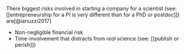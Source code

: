 There biggest risks involved in starting a company for a scientist (see: [[entrepreneurship for a PI is very different than for a PhD or postdoc]]) are[@ianuzzi2017]

- Non-negligible financial risk
- Time-involvement that distracts from *real* science (see: [[publish or perish]])


